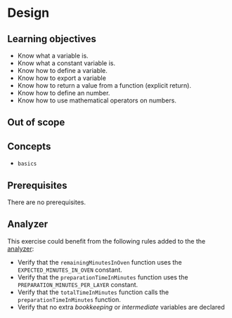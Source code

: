 # Design

## Learning objectives

- Know what a variable is.
- Know what a constant variable is.
- Know how to define a variable.
- Know how to export a variable
- Know how to return a value from a function (explicit return).
- Know how to define an number.
- Know how to use mathematical operators on numbers.

## Out of scope

## Concepts

- `basics`

## Prerequisites

There are no prerequisites.

## Analyzer

This exercise could benefit from the following rules added to the the [analyzer][analyzer]:

- Verify that the `remainingMinutesInOven` function uses the `EXPECTED_MINUTES_IN_OVEN` constant.
- Verify that the `preparationTimeInMinutes` function uses the `PREPARATION_MINUTES_PER_LAYER` constant.
- Verify that the `totalTimeInMinutes` function calls the `preparationTimeInMinutes` function.
- Verify that no extra _bookkeeping_ or _intermediate_ variables are declared

[analyzer]: https://github.com/exercism/javascript-analyzer
